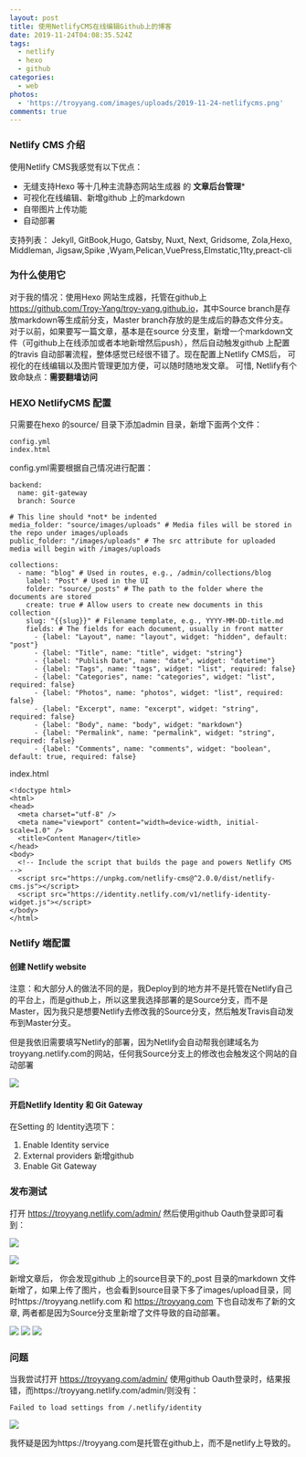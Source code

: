 ```yaml
---
layout: post
title: 使用NetlifyCMS在线编辑Github上的博客
date: 2019-11-24T04:08:35.524Z
tags:
  - netlify
  - hexo
  - github
categories:
  - web
photos:
  - 'https://troyyang.com/images/uploads/2019-11-24-netlifycms.png'
comments: true
---
```

### Netlify CMS 介绍

使用Netlify CMS我感觉有以下优点：

* 无缝支持Hexo 等十几种主流静态网站生成器 的 **文章后台管理***   
* 可视化在线编辑、新增github 上的markdown
* 自带图片上传功能
* 自动部署

支持列表：
Jekyll, GitBook,Hugo, Gatsby, Nuxt, Next, Gridsome, Zola,Hexo, Middleman, Jigsaw,Spike ,Wyam,Pelican,VuePress,Elmstatic,11ty,preact-cli

### 为什么使用它

对于我的情况：使用Hexo 网站生成器，托管在github上 <https://github.com/Troy-Yang/troy-yang.github.io>，其中Source branch是存放markdown等生成前分支，Master branch存放的是生成后的静态文件分支。
对于以前，如果要写一篇文章，基本是在source 分支里，新增一个markdown文件（可github上在线添加或者本地新增然后push），然后自动触发github 上配置的travis 自动部署流程，整体感觉已经很不错了。现在配置上Netlify CMS后， 可视化的在线编辑以及图片管理更加方便，可以随时随地发文章。
可惜, Netlify有个致命缺点：**需要翻墙访问**

### HEXO  NetlifyCMS 配置

只需要在hexo 的source/ 目录下添加admin 目录，新增下面两个文件：

```
config.yml
index.html
```

config.yml需要根据自己情况进行配置：

```
backend:
  name: git-gateway
  branch: Source

# This line should *not* be indented
media_folder: "source/images/uploads" # Media files will be stored in the repo under images/uploads
public_folder: "/images/uploads" # The src attribute for uploaded media will begin with /images/uploads

collections:
  - name: "blog" # Used in routes, e.g., /admin/collections/blog
    label: "Post" # Used in the UI
    folder: "source/_posts" # The path to the folder where the documents are stored
    create: true # Allow users to create new documents in this collection
    slug: "{{slug}}" # Filename template, e.g., YYYY-MM-DD-title.md
    fields: # The fields for each document, usually in front matter
      - {label: "Layout", name: "layout", widget: "hidden", default: "post"}
      - {label: "Title", name: "title", widget: "string"}
      - {label: "Publish Date", name: "date", widget: "datetime"}
      - {label: "Tags", name: "tags", widget: "list", required: false}
      - {label: "Categories", name: "categories", widget: "list", required: false}
      - {label: "Photos", name: "photos", widget: "list", required: false}
      - {label: "Excerpt", name: "excerpt", widget: "string", required: false}
      - {label: "Body", name: "body", widget: "markdown"}
      - {label: "Permalink", name: "permalink", widget: "string", required: false}
      - {label: "Comments", name: "comments", widget: "boolean", default: true, required: false}
```

index.html

```
<!doctype html>
<html>
<head>
  <meta charset="utf-8" />
  <meta name="viewport" content="width=device-width, initial-scale=1.0" />
  <title>Content Manager</title>
</head>
<body>
  <!-- Include the script that builds the page and powers Netlify CMS -->
  <script src="https://unpkg.com/netlify-cms@^2.0.0/dist/netlify-cms.js"></script>
  <script src="https://identity.netlify.com/v1/netlify-identity-widget.js"></script>
</body>
</html>
```

### Netlify 端配置

#### 创建 Netlify website

注意：和大部分人的做法不同的是，我Deploy到的地方并不是托管在Netlify自己的平台上，而是github上，所以这里我选择部署的是Source分支，而不是Master，因为我只是想要Netlify去修改我的Source分支，然后触发Travis自动发布到Master分支。

但是我依旧需要填写Netlify的部署，因为Netlify会自动帮我创建域名为troyyang.netlify.com的网站，任何我Source分支上的修改也会触发这个网站的自动部署

![](/images/uploads/2019-11-24-create-netlify-website.png)

#### 开启Netlify Identity 和 Git Gateway

在Setting 的 Identity选项下：

1. Enable Identity service
2. External providers 新增github
3. Enable Git Gateway

### 发布测试
打开 https://troyyang.netlify.com/admin/ 然后使用github Oauth登录即可看到：

![](/images/uploads/2019-11-24-netlify-home.png)

![](/images/uploads/2019-11-24-netlify-create.png)

新增文章后， 你会发现github 上的source目录下的_post 目录的markdown 文件新增了，如果上传了图片，也会看到source目录下多了images/upload目录，同时https://troyyang.netlify.com 和 https://troyyang.com 下也自动发布了新的文章, 两者都是因为Source分支里新增了文件导致的自动部署。

![](/images/uploads/2019-11-24-netlify-file-structure.png)
![](/images/uploads/2019-11-24-troyyang.png)
![](/images/uploads/2019-11-24-netlify.png)

### 问题
当我尝试打开 https://troyyang.com/admin/ 使用github Oauth登录时，结果报错，而https://troyyang.netlify.com/admin/则没有：
```
Failed to load settings from /.netlify/identity
```
![](/images/uploads/2019-11-24-netlify-admin-error.png)

我怀疑是因为https://troyyang.com是托管在github上，而不是netlify上导致的。
